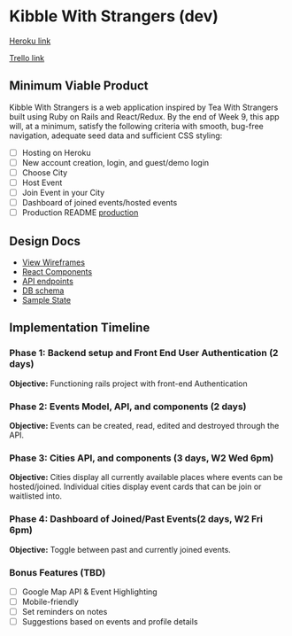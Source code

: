 # Kibble With Strangers (dev)

[Heroku link][heroku]

[Trello link][trello]

[heroku]: http://www.herokuapp.com
[trello]: https://trello.com/

## Minimum Viable Product

Kibble With Strangers is a web application inspired by Tea With Strangers built using Ruby on Rails and React/Redux. By the end of Week 9, this app will, at a minimum, satisfy the
following criteria with smooth, bug-free navigation, adequate seed data and
sufficient CSS styling:

- [ ] Hosting on Heroku
- [ ] New account creation, login, and guest/demo login
- [ ] Choose City
- [ ] Host Event
- [ ] Join Event in your City
- [ ] Dashboard of joined events/hosted events
- [ ] Production README [production](docs/production_readme.md)

## Design Docs
* [View Wireframes][wireframes]
* [React Components][components]
* [API endpoints][api-endpoints]
* [DB schema][schema]
* [Sample State][sample-state]

[wireframes]: docs/wireframes
[components]: docs/component-hierarchy.md
[sample-state]: docs/sample-state.md
[api-endpoints]: docs/api-endpoints.md
[schema]: docs/schema.md

## Implementation Timeline

### Phase 1: Backend setup and Front End User Authentication (2 days)

**Objective:** Functioning rails project with front-end Authentication

### Phase 2: Events Model, API, and components (2 days)

**Objective:** Events can be created, read, edited and destroyed through
the API.

### Phase 3: Cities API, and components (3 days, W2 Wed 6pm)

**Objective:**  Cities display all currently available places where events can be hosted/joined. Individual cities display event cards that can be join or waitlisted into.

### Phase 4:  Dashboard of Joined/Past Events(2 days, W2 Fri 6pm)

**Objective:** Toggle between past and currently joined events.

### Bonus Features (TBD)
- [ ] Google Map API & Event Highlighting
- [ ] Mobile-friendly
- [ ] Set reminders on notes
- [ ] Suggestions based on events and profile details
